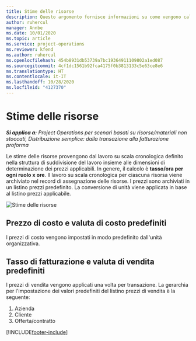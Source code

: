 ```yaml
---
title: Stime delle risorse
description: Questo argomento fornisce informazioni su come vengono calcolate le stime delle risorse in Project Operations.
author: ruhercul
manager: Annbe
ms.date: 10/01/2020
ms.topic: article
ms.service: project-operations
ms.reviewer: kfend
ms.author: ruhercul
ms.openlocfilehash: 454b8931db53739a7bc19364911109802a1ed087
ms.sourcegitcommit: 4cf1dc1561b92fca4175f0b3813133c5e63ce8e6
ms.translationtype: HT
ms.contentlocale: it-IT
ms.lasthandoff: 10/28/2020
ms.locfileid: "4127370"
---
```

# <a name="resource-estimates"></a>Stime delle risorse

_**Si applica a:** Project Operations per scenari basati su risorse/materiali non stoccati, Distribuzione semplice: dalla transazione alla fatturazione proforma_

Le stime delle risorse provengono dal lavoro su scala cronologica definito nella struttura di suddivisione del lavoro insieme alle dimensioni di determinazione dei prezzi applicabili. In genere, il calcolo è **tasso/ora per ogni ruolo x ore**. Il lavoro su scala cronologica per ciascuna risorsa viene archiviato nel record di assegnazione delle risorse. I prezzi sono archiviati in un listino prezzi predefinito. La conversione di unità viene applicata in base al listino prezzi applicabile.

![Stime delle risorse](./media/navigation12.png)

## <a name="default-cost-price-and-cost-currency"></a>Prezzo di costo e valuta di costo predefiniti

I prezzi di costo vengono impostati in modo predefinito dall'unità organizzativa.

## <a name="default-bill-rate-and-sales-currency"></a>Tasso di fatturazione e valuta di vendita predefiniti

I prezzi di vendita vengono applicati una volta per transazione. La gerarchia per l'impostazione dei valori predefiniti del listino prezzi di vendita è la seguente:

1. Azienda
2. Cliente
3. Offerta/contratto


[!INCLUDE[footer-include](../includes/footer-banner.md)]